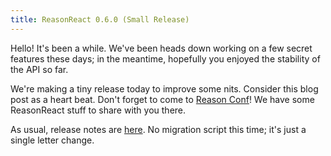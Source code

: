 ```yaml
---
title: ReasonReact 0.6.0 (Small Release)
---
```


Hello! It's been a while. We've been heads down working on a few secret features these days; in the meantime, hopefully you enjoyed the stability of the API so far.

We're making a tiny release today to improve some nits. Consider this blog post as a heart beat. Don't forget to come to [Reason Conf](https://www.reason-conf.com)! We have some ReasonReact stuff to share with you there.

As usual, release notes are [here](https://github.com/reasonml/reason-react/blob/main/HISTORY.md#060). No migration script this time; it's just a single letter change.
